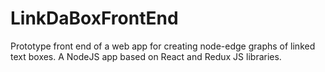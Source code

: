 # LinkDaBoxFrontEnd
Prototype front end of a web app for creating node-edge graphs of linked text boxes.
A NodeJS app based on React and Redux JS libraries.  
